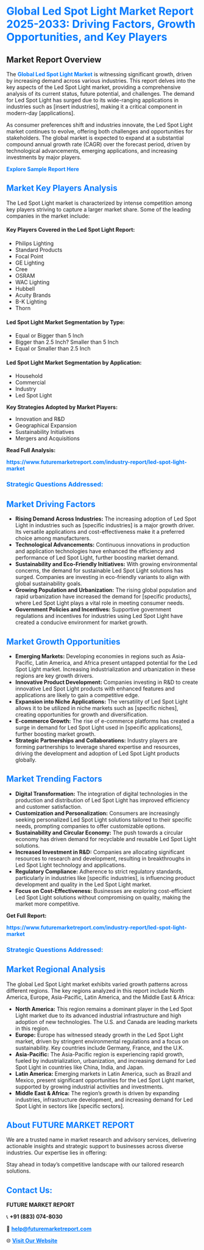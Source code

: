<h1 style="color: #007BFF;">Global Led Spot Light Market Report 2025-2033: Driving Factors, Growth Opportunities, and Key Players</h1>

<section id="overview">
<h2>Market Report Overview</h2>
<p>The <a href="https://www.futuremarketreport.com/industry-report/led-spot-light-market" style="color: #007BFF; text-decoration: none;"><strong>Global Led Spot Light Market</strong></a> is witnessing significant growth, driven by increasing demand across various industries. This report delves into the key aspects of the Led Spot Light market, providing a comprehensive analysis of its current status, future potential, and challenges. The demand for Led Spot Light has surged due to its wide-ranging applications in industries such as [insert industries], making it a critical component in modern-day [applications].</p>
<p>As consumer preferences shift and industries innovate, the Led Spot Light market continues to evolve, offering both challenges and opportunities for stakeholders. The global market is expected to expand at a substantial compound annual growth rate (CAGR) over the forecast period, driven by technological advancements, emerging applications, and increasing investments by major players.</p>
</section>

<section id="overview">
<p><a href="https://www.futuremarketreport.com/request-sample/reportId=113316" style="color: #007BFF; text-decoration: none;"><strong>Explore Sample Report Here</strong></a></p>
</section>

<section id="key-players">
<h2 style="color: #007BFF;">Market Key Players Analysis</h2>
<p>The Led Spot Light market is characterized by intense competition among key players striving to capture a larger market share. Some of the leading companies in the market include:</p>
<h4>Key Players Covered in the Led Spot Light Report:</h4>
<ul><li>Philips Lighting</li><li>Standard Products</li><li>Focal Point</li><li>GE Lighting</li><li>Cree</li><li>OSRAM</li><li>WAC Lighting</li><li>Hubbell</li><li>Acuity Brands</li><li>B-K Lighting</li><li>Thorn</li></ul>
<h4>Led Spot Light Market Segmentation by Type:</h4>
<ul><li>Equal or Bigger than 5 Inch</li><li>Bigger than 2.5 Inch? Smaller than 5 Inch</li><li>Equal or Smaller than 2.5 Inch</li></ul>

<h4>Led Spot Light Market Segmentation by Application:</h4>
<ul><li>Household</li><li>Commercial</li><li>Industry</li><li>Led Spot Light</li></ul>
<p><strong>Key Strategies Adopted by Market Players:</strong></p>
<ul>
<li>Innovation and R&D</li>
<li>Geographical Expansion</li>
<li>Sustainability Initiatives</li>
<li>Mergers and Acquisitions</li>
</ul>
</section>

<section>
<p><strong>Read Full Analysis: </strong></p><a href="https://www.futuremarketreport.com/industry-report/led-spot-light-market" style="color: #007BFF; text-decoration: none;"><strong>https://www.futuremarketreport.com/industry-report/led-spot-light-market</strong></a>
<h3 style="color: #007BFF;">Strategic Questions Addressed:</h3>
</section>

<section id="driving-factors">
<h2 style="color: #007BFF;">Market Driving Factors</h2>
<ul>
<li><strong>Rising Demand Across Industries:</strong> The increasing adoption of Led Spot Light in industries such as [specific industries] is a major growth driver. Its versatile applications and cost-effectiveness make it a preferred choice among manufacturers.</li>
<li><strong>Technological Advancements:</strong> Continuous innovations in production and application technologies have enhanced the efficiency and performance of Led Spot Light, further boosting market demand.</li>
<li><strong>Sustainability and Eco-Friendly Initiatives:</strong> With growing environmental concerns, the demand for sustainable Led Spot Light solutions has surged. Companies are investing in eco-friendly variants to align with global sustainability goals.</li>
<li><strong>Growing Population and Urbanization:</strong> The rising global population and rapid urbanization have increased the demand for [specific products], where Led Spot Light plays a vital role in meeting consumer needs.</li>
<li><strong>Government Policies and Incentives:</strong> Supportive government regulations and incentives for industries using Led Spot Light have created a conducive environment for market growth.</li>
</ul>
</section>

<section id="growth-opportunities">
<h2 style="color: #007BFF;">Market Growth Opportunities</h2>
<ul>
<li><strong>Emerging Markets:</strong> Developing economies in regions such as Asia-Pacific, Latin America, and Africa present untapped potential for the Led Spot Light market. Increasing industrialization and urbanization in these regions are key growth drivers.</li>
<li><strong>Innovative Product Development:</strong> Companies investing in R&D to create innovative Led Spot Light products with enhanced features and applications are likely to gain a competitive edge.</li>
<li><strong>Expansion into Niche Applications:</strong> The versatility of Led Spot Light allows it to be utilized in niche markets such as [specific niches], creating opportunities for growth and diversification.</li>
<li><strong>E-commerce Growth:</strong> The rise of e-commerce platforms has created a surge in demand for Led Spot Light used in [specific applications], further boosting market growth.</li>
<li><strong>Strategic Partnerships and Collaborations:</strong> Industry players are forming partnerships to leverage shared expertise and resources, driving the development and adoption of Led Spot Light products globally.</li>
</ul>
</section>

<section id="trending-factors">
<h2 style="color: #007BFF;">Market Trending Factors</h2>
<ul>
<li><strong>Digital Transformation:</strong> The integration of digital technologies in the production and distribution of Led Spot Light has improved efficiency and customer satisfaction.</li>
<li><strong>Customization and Personalization:</strong> Consumers are increasingly seeking personalized Led Spot Light solutions tailored to their specific needs, prompting companies to offer customizable options.</li>
<li><strong>Sustainability and Circular Economy:</strong> The push towards a circular economy has driven demand for recyclable and reusable Led Spot Light solutions.</li>
<li><strong>Increased Investment in R&D:</strong> Companies are allocating significant resources to research and development, resulting in breakthroughs in Led Spot Light technology and applications.</li>
<li><strong>Regulatory Compliance:</strong> Adherence to strict regulatory standards, particularly in industries like [specific industries], is influencing product development and quality in the Led Spot Light market.</li>
<li><strong>Focus on Cost-Effectiveness:</strong> Businesses are exploring cost-efficient Led Spot Light solutions without compromising on quality, making the market more competitive.</li>
</ul>
</section>

<section>
<p><strong>Get Full Report: </strong></p><a href="https://www.futuremarketreport.com/industry-report/led-spot-light-market" style="color: #007BFF; text-decoration: none;"><strong>https://www.futuremarketreport.com/industry-report/led-spot-light-market</strong></a>
<h3 style="color: #007BFF;">Strategic Questions Addressed:</h3>
</section>


<section id="regional-analysis">
<h2 style="color: #007BFF;">Market Regional Analysis</h2>
<p>The global Led Spot Light market exhibits varied growth patterns across different regions. The key regions analyzed in this report include North America, Europe, Asia-Pacific, Latin America, and the Middle East & Africa:</p>
<ul>
<li><strong>North America:</strong> This region remains a dominant player in the Led Spot Light market due to its advanced industrial infrastructure and high adoption of new technologies. The U.S. and Canada are leading markets in this region.</li>
<li><strong>Europe:</strong> Europe has witnessed steady growth in the Led Spot Light market, driven by stringent environmental regulations and a focus on sustainability. Key countries include Germany, France, and the U.K.</li>
<li><strong>Asia-Pacific:</strong> The Asia-Pacific region is experiencing rapid growth, fueled by industrialization, urbanization, and increasing demand for Led Spot Light in countries like China, India, and Japan.</li>
<li><strong>Latin America:</strong> Emerging markets in Latin America, such as Brazil and Mexico, present significant opportunities for the Led Spot Light market, supported by growing industrial activities and investments.</li>
<li><strong>Middle East & Africa:</strong> The region’s growth is driven by expanding industries, infrastructure development, and increasing demand for Led Spot Light in sectors like [specific sectors].</li>
</ul>
</section>

<footer>
<h2 style="color: #007BFF;">About FUTURE MARKET REPORT</h2>
<p>We are a trusted name in market research and advisory services, delivering actionable insights and strategic support to businesses across diverse industries. Our expertise lies in offering:</p>

<p>Stay ahead in today’s competitive landscape with our tailored research solutions.</p>

<h2 style="color: #007BFF;">Contact Us:</h2>
<p><strong>FUTURE MARKET REPORT</strong></p>
<p>📞 <strong>+91 (883) 074-8030</strong></p>
<p>📧 <strong><a href="mailto:help@futuremarketreport.com" style="color: #007BFF;">help@futuremarketreport.com</a></strong></p>
<p>🌐 <strong><a href="https://www.futuremarketreport.com/" style="color: #007BFF;">Visit Our Website</a></strong></p>
</footer>
